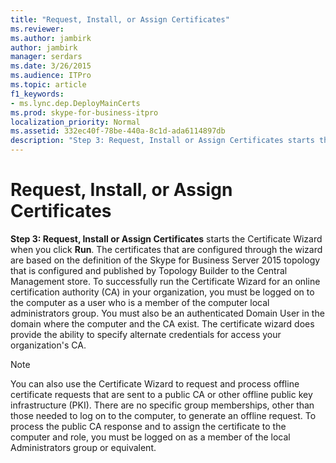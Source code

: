 ```yaml
---
title: "Request, Install, or Assign Certificates"
ms.reviewer: 
ms.author: jambirk
author: jambirk
manager: serdars
ms.date: 3/26/2015
ms.audience: ITPro
ms.topic: article
f1_keywords:
- ms.lync.dep.DeployMainCerts
ms.prod: skype-for-business-itpro
localization_priority: Normal
ms.assetid: 332ec40f-78be-440a-8c1d-ada6114897db
description: "Step 3: Request, Install or Assign Certificates starts the Certificate Wizard when you click Run. The certificates that are configured through the wizard are based on the definition of the Skype for Business Server 2015 topology that is configured and published by Topology Builder to the Central Management store. To successfully run the Certificate Wizard for an online certification authority (CA) in your organization, you must be logged on to the computer as a user who is a member of the computer local administrators group. You must also be an authenticated Domain User in the domain where the computer and the CA exist. The certificate wizard does provide the ability to specify alternate credentials for access your organization's CA."
---
```


# Request, Install, or Assign Certificates
 
 **Step 3: Request, Install or Assign Certificates** starts the Certificate Wizard when you click **Run**. The certificates that are configured through the wizard are based on the definition of the Skype for Business Server 2015 topology that is configured and published by Topology Builder to the Central Management store. To successfully run the Certificate Wizard for an online certification authority (CA) in your organization, you must be logged on to the computer as a user who is a member of the computer local administrators group. You must also be an authenticated Domain User in the domain where the computer and the CA exist. The certificate wizard does provide the ability to specify alternate credentials for access your organization's CA.
  
> [!NOTE]
> You can also use the Certificate Wizard to request and process offline certificate requests that are sent to a public CA or other offline public key infrastructure (PKI). There are no specific group memberships, other than those needed to log on to the computer, to generate an offline request. To process the public CA response and to assign the certificate to the computer and role, you must be logged on as a member of the local Administrators group or equivalent. 
  

